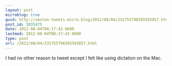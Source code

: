 ```yaml
---
layout: post
microblog: true
guid: http://vmstan-tweets.micro.blog/2012/08/04/231755798265593857.html
post_id: 3035475
date: 2012-08-04T08:17:42-0600
lastmod: 2012-08-04T08:17:42-0600
type: post
url: /2012/08/04/231755798265593857.html
---
```

I had no other reason to tweet except I felt like using dictation on the Mac.
